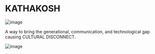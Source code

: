 <h1>KATHAKOSH</h1>

![image](https://github.com/PunamDahal/KathaKosh/assets/104304324/bd877a41-16dd-458e-8c7c-6f462f2b606b)

A way to bring the generational, communication, and technological gap causing CULTURAL DISCONNECT.

![image](https://github.com/PunamDahal/KathaKosh/assets/104304324/2669f6c8-4a69-4565-98f8-eedf9eccd131)



